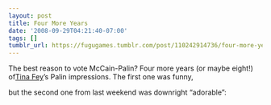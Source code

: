 ```yaml
---
layout: post
title: Four More Years
date: '2008-09-29T04:21:40-07:00'
tags: []
tumblr_url: https://fugugames.tumblr.com/post/110242914736/four-more-years
---
```

The best reason to vote McCain-Palin? Four more years (or maybe eight!) of[Tina Fey](http://en.wikipedia.org/wiki/Tina_Fey)’s Palin impressions. The first one was funny,

but the second one from last weekend was downright “adorable”:

